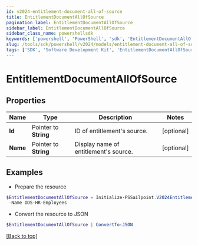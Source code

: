 ```yaml
---
id: v2024-entitlement-document-all-of-source
title: EntitlementDocumentAllOfSource
pagination_label: EntitlementDocumentAllOfSource
sidebar_label: EntitlementDocumentAllOfSource
sidebar_class_name: powershellsdk
keywords: ['powershell', 'PowerShell', 'sdk', 'EntitlementDocumentAllOfSource'] 
slug: /tools/sdk/powershell/v2024/models/entitlement-document-all-of-source
tags: ['SDK', 'Software Development Kit', 'EntitlementDocumentAllOfSource']
---
```



# EntitlementDocumentAllOfSource

## Properties

Name | Type | Description | Notes
------------ | ------------- | ------------- | -------------
**Id** |  Pointer to **String** | ID of entitlement's source. | [optional] 
**Name** |  Pointer to **String** | Display name of entitlement's source. | [optional] 

## Examples

- Prepare the resource
```powershell
$EntitlementDocumentAllOfSource = Initialize-PSSailpoint.V2024EntitlementDocumentAllOfSource  -Id 2c91808b6e9e6fb8016eec1a2b6f7b5f `
 -Name ODS-HR-Employees
```

- Convert the resource to JSON
```powershell
$EntitlementDocumentAllOfSource | ConvertTo-JSON
```


[[Back to top]](#) 


